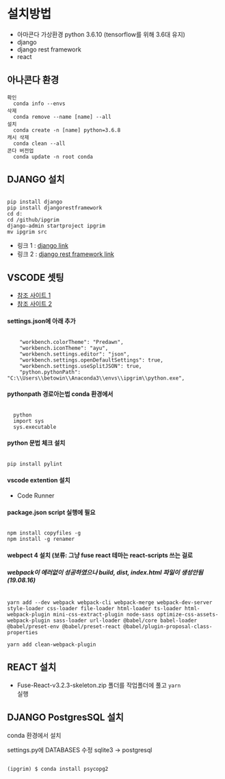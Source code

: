 # 설치방법

-   아마콘다 가상환경 python 3.6.10 (tensorflow를 위해 3.6대 유지)
-   django
-   django rest framework
-   react

## 아나콘다 환경

    확인
      conda info --envs
    삭제
      conda remove --name [name] --all
    설치
      conda create -n [name] python=3.6.8
    캐시 삭제
      conda clean --all
    콘다 버전업
      conda update -n root conda

## DJANGO 설치

<pre><code>
pip install django
pip install djangorestframework
cd d:
cd /github/ipgrim
django-admin startproject ipgrim
mv ipgrim src
</code></pre>

-   링크 1 : [django link](https://www.djangoproject.com/)
-   링크 2 : [django rest framework link](https://www.django-rest-framework.org/)

## VSCODE 셋팅

-   [참조 사이트 1](https://youtu.be/-nh9rCzPJ20)
-   [참조 사이트 2](https://github.com/CoreyMSchafer/dotfiles/blob/master/settings/VSCode-Settings.json)

#### settings.json에 아래 추가

<pre><code>
    "workbench.colorTheme": "Predawn",
    "workbench.iconTheme": "ayu",
    "workbench.settings.editor": "json",
    "workbench.settings.openDefaultSettings": true,
    "workbench.settings.useSplitJSON": true,
    "python.pythonPath": "C:\\Users\\betowin\\Anaconda3\\envs\\ipgrim\\python.exe",
</code></pre>

#### pythonpath 경로아는법 conda 환경에서

<pre><code>
  python
  import sys
  sys.executable
</code></pre>

#### python 문법 체크 설치

<pre><code>
pip install pylint
</code></pre>

#### vscode extention 설치

-   Code Runner

#### package.json script 실행에 필요

<pre><code>
npm install copyfiles -g
npm install -g renamer
</code></pre>

#### webpect 4 설치 (보류: 그냥 fuse react 테마는 react-scripts 쓰는 걸로

##### webpack이 에러없이 성공하였으나 build, dist, index.html 파일이 생성안됨 (19.08.16)

<pre><code>
yarn add --dev webpack webpack-cli webpack-merge webpack-dev-server style-loader css-loader file-loader html-loader ts-loader html-webpack-plugin mini-css-extract-plugin node-sass optimize-css-assets-webpack-plugin sass-loader url-loader @babel/core babel-loader @babel/preset-env @babel/preset-react @babel/plugin-proposal-class-properties

yarn add clean-webpack-plugin
</code></pre>

## REACT 설치

-   Fuse-React-v3.2.3-skeleton.zip 폴더를 작업폴더에 풀고 <code>yarn
    </code> 실행

## DJANGO PostgresSQL 설치

conda 환경에서 설치

settings.py에 DATABASES 수정 sqlite3 -> postgresql

<pre><code>
(ipgrim) $ conda install psycopg2
</code></pre>
